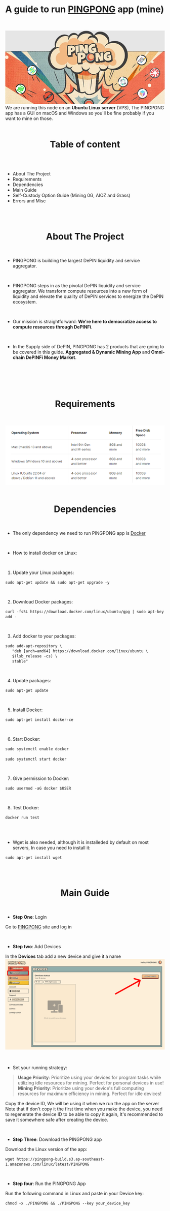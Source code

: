 
# A guide to run [PINGPONG](https://www.pingpong.build/) app (mine)
<br>

![cover](https://github.com/PR0CESSS/pingpong-node/blob/main/media/cover.png)
<br>
We are running this node on an **Ubuntu Linux server** (VPS), The PINGPONG app has a GUI on macOS and Windows so you'll be fine probably if you want to mine on those.
<br>
<br>
<h1 align="center">Table of content</h1>
<br>
<br>

+ About The Project
+ Requirements
+ Dependencies
+ Main Guide
+ Self-Custody Option Guide (Mining 0G, AIOZ and Grass)
+ Errors and Misc
<br>
<br>


<h1 align="center">About The Project</h1>
<br>

+ PINGPONG is building the largest DePIN liquidity and service aggregator.
<br>

+ PINGPONG steps in as the pivotal DePIN liquidity and service aggregator. We transform compute resources into a new form of liquidity and elevate the quality of DePIN services to energize the DePIN ecosystem.
<br>

+ Our mission is straightforward: **We're here to democratize access to compute resources through DePINFi**.
<br>

 + In the Supply side of DePIN, PINGPONG has 2 products that are going to be covered in this guide. **Aggregated & Dynamic Mining App** and **Omni-chain DePINFi Money Market**.
<br>
<br>


<br>
<br>

<h1 align="center">Requirements</h1>
<br>

![requirements](https://github.com/PR0CESSS/pingpong-node/blob/main/media/hardware_requirements.png)
<br>
<br>

<h1 align="center">Dependencies</h1>
<br>

+ The only dependency we need to run PINGPONG app is [Docker](https://www.docker.com/)
<br>

+ How to install docker on Linux:
<br>

1. Update your Linux packages:

```console
sudo apt-get update && sudo apt-get upgrade -y
```
<br>

2. Download Docker packages:

```console
curl -fsSL https://download.docker.com/linux/ubuntu/gpg | sudo apt-key add -
```
<br>

3. Add docker to your packages:

```console
sudo add-apt-repository \
   "deb [arch=amd64] https://download.docker.com/linux/ubuntu \
   $(lsb_release -cs) \
   stable"
```
<br>

4. Update packages:

```console
sudo apt-get update
```
<br>

5. Install Docker:

```console
sudo apt-get install docker-ce
```
<br>

6. Start Docker:

```console
sudo systemctl enable docker

sudo systemctl start docker
```
<br>

7.  Give permission to Docker:

```console
sudo usermod -aG docker $USER
```
<br>

8. Test Docker:

```console
docker run test
```

<br>
<br>

+ Wget is also needed, although it is installeded by default on most servers, In case you need to install it:

```console
sudo apt-get install wget
```

<br>

<br>

<h1 align="center">Main Guide</h1>

<br>

+ **Step One**: Login

Go to [PINGPONG](https://harvester.pingpong.build/login) site and log in

<br>

+ **Step two**: Add Devices

In the **Devices** tab add a new device and give it a name
![add_devices](https://github.com/PR0CESSS/pingpong-node/blob/main/media/add_device.png)

<br>

+ Set your running strategy:
>**Usage Priority**: Prioritize using your devices for program tasks while utilizing idle resources for mining. Perfect for personal devices in use!
>**Mining Priority**: Prioritize using your device's full computing resources for maximum efficiency in mining. Perfect for idle devices!

Copy the device ID, We will be using it when we run the app on the server
Note that if don't copy it the first time when you make the device, you need to regenerate the device ID to be able to copy it again, It's recommended to save it somewhere safe after creating the device.

<br>

+ **Step Three**: Download the PINGPONG app

Download the Linux version of the app:
```console
wget https://pingpong-build.s3.ap-southeast-1.amazonaws.com/linux/latest/PINGPONG
```

<br>

+ **Step four**: Run the PINGPONG App

Run the following command in Linux and paste in your Device key:
```console
chmod +x ./PINGPONG && ./PINGPONG --key your_device_key
```
